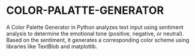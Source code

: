 # COLOR-PALATTE-GENERATOR
A Color Palette Generator in Python analyzes text input using sentiment analysis to determine the emotional tone (positive, negative, or neutral). Based on the sentiment, it generates a corresponding color scheme using libraries like TextBlob and matplotlib.
